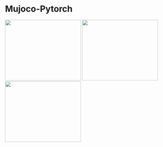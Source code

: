# Mujoco-Pytorch

<left><img src="https://github.com/seolhokim/Mujoco-Pytorch/blob/main/assets/ant.gif" width="250" height="200"></left>
<left><img src="https://github.com/seolhokim/Mujoco-Pytorch/blob/main/assets/hopper.gif" width="250" height="200"></left>
<left><img src="https://github.com/seolhokim/Mujoco-Pytorch/blob/main/assets/swimmer.gif" width="250" height="200"></left>
